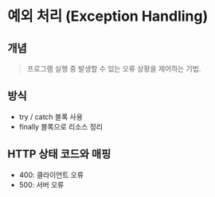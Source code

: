 # 예외 처리 (Exception Handling)

## 개념
> 프로그램 실행 중 발생할 수 있는 오류 상황을 제어하는 기법.

## 방식
- try / catch 블록 사용
- finally 블록으로 리소스 정리

## HTTP 상태 코드와 매핑
- 400: 클라이언트 오류
- 500: 서버 오류